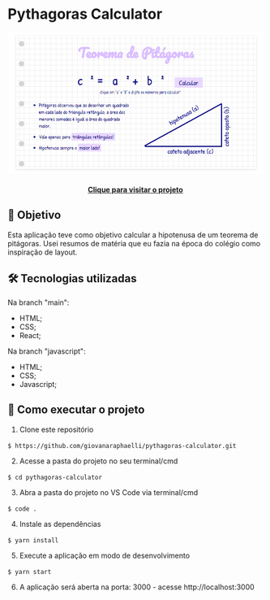 # Pythagoras Calculator

![Resultado final do projeto](./public/resultado-final.png)

<h4 align="center"><a href="https://pythagoras-calculator-xbom.vercel.app/">Clique para visitar o projeto</a></h4>

## 🎯 Objetivo

Esta aplicação teve como objetivo calcular a hipotenusa de um teorema de pitágoras. Usei resumos de matéria que eu fazia na época do colégio como inspiração de layout.

## 🛠️ Tecnologias utilizadas

Na branch "main":

- HTML;
- CSS;
- React;

Na branch "javascript":

- HTML;
- CSS;
- Javascript;

## 🚀 Como executar o projeto

1. Clone este repositório

`$ https://github.com/giovanaraphaelli/pythagoras-calculator.git`

2. Acesse a pasta do projeto no seu terminal/cmd

`$ cd pythagoras-calculator`

3. Abra a pasta do projeto no VS Code via terminal/cmd

`$ code .`

4. Instale as dependências

`$ yarn install`

5. Execute a aplicação em modo de desenvolvimento

`$ yarn start`

6. A aplicação será aberta na porta: 3000 - acesse http://localhost:3000
